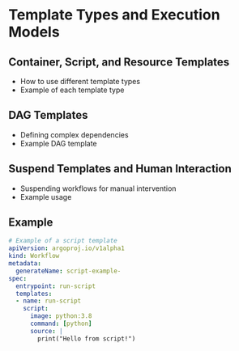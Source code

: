 # Template Types and Execution Models

## Container, Script, and Resource Templates
- How to use different template types
- Example of each template type

## DAG Templates
- Defining complex dependencies
- Example DAG template

## Suspend Templates and Human Interaction
- Suspending workflows for manual intervention
- Example usage

## Example
```yaml
# Example of a script template
apiVersion: argoproj.io/v1alpha1
kind: Workflow
metadata:
  generateName: script-example-
spec:
  entrypoint: run-script
  templates:
  - name: run-script
    script:
      image: python:3.8
      command: [python]
      source: |
        print("Hello from script!")
```
